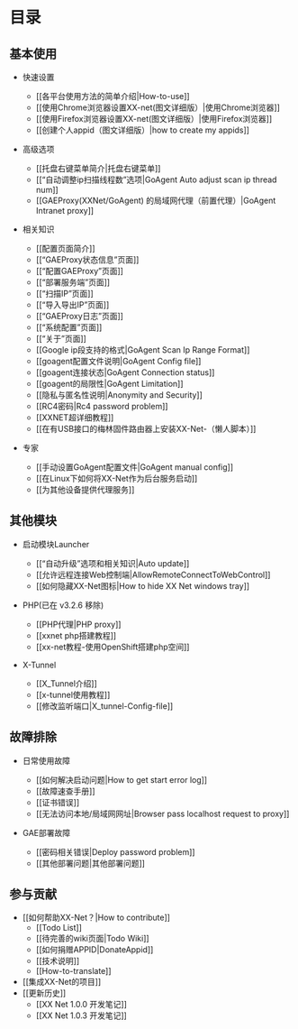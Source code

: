 # 目录
## 基本使用
- 快速设置
    - [[各平台使用方法的简单介绍|How-to-use]]<br>
    - [[使用Chrome浏览器设置XX-net(图文详细版）|使用Chrome浏览器]]<br>
    - [[使用Firefox浏览器设置XX-net(图文详细版）|使用Firefox浏览器]]<br>
    - [[创建个人appid（图文详细版）|how to create my appids]]<br>

- 高级选项
    - [[托盘右键菜单简介|托盘右键菜单]]<br>
    - [[“自动调整ip扫描线程数”选项|GoAgent Auto adjust scan ip thread num]]<br>
    - [[GAEProxy(XXNet/GoAgent) 的局域网代理（前置代理）|GoAgent Intranet proxy]]<br>


- 相关知识
    - [[配置页面简介]]<br>
    - [[“GAEProxy状态信息”页面]]<br>
    - [[“配置GAEProxy”页面]]<br>
    - [[“部署服务端”页面]]<br>
    - [[“扫描IP”页面]]<br>
    - [[“导入导出IP”页面]]<br>
    - [[“GAEProxy日志”页面]]<br>
    - [[“系统配置”页面]]<br>
    - [[“关于”页面]]<br>
    - [[Google ip段支持的格式|GoAgent Scan Ip Range Format]]<br>
    - [[goagent配置文件说明|GoAgent Config file]]<br>
    - [[goagent连接状态|GoAgent Connection status]]<br>
    - [[goagent的局限性|GoAgent Limitation]]<br>
    - [[隐私与匿名性说明|Anonymity and Security]]<br>
    - [[RC4密码|Rc4 password problem]]<br>
    - [[XXNET超详细教程]]<br>
    - [[在有USB接口的梅林固件路由器上安装XX-Net-（懒人脚本）]]<br>
- 专家
    - [[手动设置GoAgent配置文件|GoAgent manual config]]<br>
    - [[在Linux下如何将XX-Net作为后台服务启动]]<br>
    - [[为其他设备提供代理服务]]<br>


## 其他模块
- 启动模块Launcher
    - [[“自动升级”选项和相关知识|Auto update]]<br>
    - [[允许远程连接Web控制端|AllowRemoteConnectToWebControl]]<br>
    - [[如何隐藏XX-Net图标|How to hide XX Net windows tray]]<br>

- PHP(已在 v3.2.6 移除)
    - [[PHP代理|PHP proxy]]    
    - [[xxnet php搭建教程]]      
    - [[xx-net教程-使用OpenShift搭建php空间]]  

- X-Tunnel
    - [[X_Tunnel介绍]]
    - [[x-tunnel使用教程]]   
    - [[修改监听端口|X_tunnel-Config-file]]

 
## 故障排除
- 日常使用故障
    - [[如何解决启动问题|How to get start error log]]<br>
    - [[故障速查手册]]<br>
    - [[证书错误]]<br>
    - [[无法访问本地/局域网网址|Browser pass localhost request to proxy]]<br>

- GAE部署故障
    - [[密码相关错误|Deploy password problem]]<br>
    - [[其他部署问题|其他部署问题]]<br>

## 参与贡献
- [[如何帮助XX-Net？|How to contribute]]<br>
    - [[Todo List]]<br>
    - [[待完善的wiki页面|Todo Wiki]]<br>
    - [[如何捐赠APPID|DonateAppid]]<br>
    - [[技术说明]]<br>
    - [[How-to-translate]]<br>
- [[集成XX-Net的项目]]<br>
- [[更新历史]]<br>
    - [[XX Net 1.0.0 开发笔记]]<br>
    - [[XX Net 1.0.3 开发笔记]]<br>